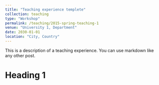 ```yaml
---
title: "Teaching experience templete"
collection: teaching
type: "Workshop"
permalink: /teaching/2015-spring-teaching-1
venue: "University 1, Department"
date: 2030-01-01
location: "City, Country"
---
```


This is a description of a teaching experience. You can use markdown like any other post.

Heading 1
======


